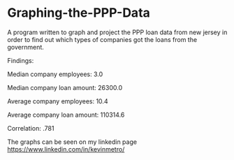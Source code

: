 # Graphing-the-PPP-Data
A program written to graph and project the PPP loan data from new jersey in order to find out which types of companies got the loans from the government.

Findings:

Median company employees: 3.0

Median company loan amount: 26300.0

Average company employees: 10.4

Average company loan amount: 110314.6

Correlation: .781

The graphs can be seen on my linkedin page https://www.linkedin.com/in/kevinmetro/
